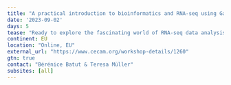 ```yaml
---
title: "A practical introduction to bioinformatics and RNA-seq using Galaxy"
date: '2023-09-02'
days: 5
tease: "Ready to explore the fascinating world of RNA-seq data analysis using Galaxy? Curious about the diverse data types and databases utilised in bioinformatics? Don't miss out on this incredible opportunity! Visit our event webpage now to discover the program details, meet the organising team, and submit your application."
continent: EU
location: "Online, EU"
external_url: "https://www.cecam.org/workshop-details/1260"
gtn: true
contact: "Bérénice Batut & Teresa Müller"
subsites: [all]
---
```

